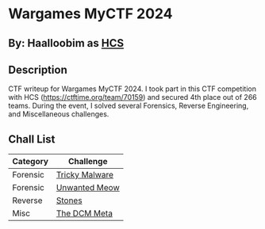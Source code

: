 # Wargames MyCTF 2024 

## By: Haalloobim as [HCS](https://ctftime.org/team/70159) 

## Description 

CTF writeup for Wargames MyCTF 2024. I took part in this CTF competition with HCS (https://ctftime.org/team/70159) and secured 4th place out of 266 teams. During the event, I solved several Forensics, Reverse Engineering, and Miscellaneous challenges.

## Chall List 

| Category | Challenge |
| --- | --- |
| Forensic | [Tricky Malware](./For-TrickyMalware/) |
| Forensic | [Unwanted Meow](./For-UnwantedMeow/) |
| Reverse | [Stones](./Rev-Stones/) |
| Misc | [The DCM Meta](./Misc-TheDCMMeta/) |
